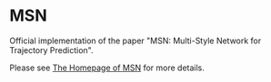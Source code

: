 <!--
 * @Author: Beihao Xia
 * @Date: 2023-03-01 15:58:16
 * @LastEditors: Beihao Xia
 * @LastEditTime: 2023-04-25 19:50:16
 * @Description: file content
 * @Github: https://northocean.github.io
 * Copyright 2023 Beihao Xia, All Rights Reserved.
-->

# MSN

Official implementation of the paper "MSN: Multi-Style Network for Trajectory Prediction".

Please see [The Homepage of MSN](https://northocean.github.io/MSN/index) for more details.
